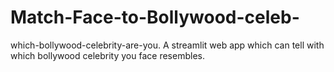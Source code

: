 # Match-Face-to-Bollywood-celeb-
 which-bollywood-celebrity-are-you. A streamlit web app which can tell with which bollywood celebrity you face resembles.

